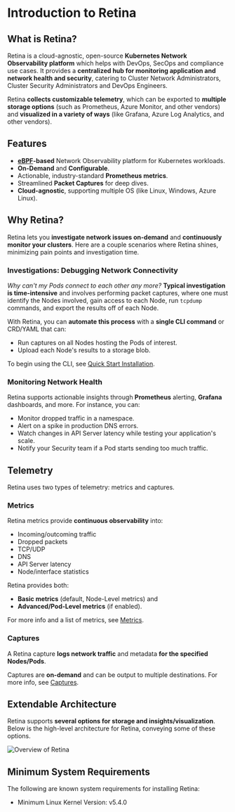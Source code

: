 # Introduction to Retina

## What is Retina?

Retina is a cloud-agnostic, open-source **Kubernetes Network Observability platform** which helps with DevOps, SecOps and compliance use cases.
It provides a **centralized hub for monitoring application and network health and security**, catering to Cluster Network Administrators, Cluster Security Administrators and DevOps Engineers.

Retina **collects customizable telemetry**, which can be exported to **multiple storage options** (such as Prometheus, Azure Monitor, and other vendors) and **visualized in a variety of ways** (like Grafana, Azure Log Analytics, and other vendors).

## Features

- **[eBPF](https://ebpf.io/what-is-ebpf#what-is-ebpf)-based** Network Observability platform for Kubernetes workloads.
- **On-Demand** and **Configurable**.
- Actionable, industry-standard **Prometheus metrics**.
- Streamlined **Packet Captures** for deep dives.
- **Cloud-agnostic**, supporting multiple OS (like Linux, Windows, Azure Linux).

## Why Retina?

Retina lets you **investigate network issues on-demand** and **continuously monitor your clusters**. Here are a couple scenarios where Retina shines, minimizing pain points and investigation time.

### Investigations: Debugging Network Connectivity

*Why can't my Pods connect to each other any more?* **Typical investigation is time-intensive** and involves performing packet captures, where one must identify the Nodes involved, gain access to each Node, run `tcpdump` commands, and export the results off of each Node.

With Retina, you can **automate this process** with a **single CLI command** or CRD/YAML that can:

- Run captures on all Nodes hosting the Pods of interest.
- Upload each Node's results to a storage blob.

To begin using the CLI, see [Quick Start Installation](./02-Installation/02-CLI.md).

### Monitoring Network Health

Retina supports actionable insights through **Prometheus** alerting, **Grafana** dashboards, and more. For instance, you can:

- Monitor dropped traffic in a namespace.
- Alert on a spike in production DNS errors.
- Watch changes in API Server latency while testing your application's scale.
- Notify your Security team if a Pod starts sending too much traffic.

## Telemetry

Retina uses two types of telemetry: metrics and captures.

### Metrics

Retina metrics provide **continuous observability** into:

- Incoming/outcoming traffic
- Dropped packets
- TCP/UDP
- DNS
- API Server latency
- Node/interface statistics

Retina provides both:

- **Basic metrics** (default, Node-Level metrics) and
- **Advanced/Pod-Level metrics** (if enabled).

For more info and a list of metrics, see [Metrics](03-Metrics/modes.md).

### Captures

A Retina capture **logs network traffic** and metadata **for the specified Nodes/Pods**.

Captures are **on-demand** and can be output to multiple destinations. For more info, see [Captures](04-Captures/readme.md).

## Extendable Architecture

Retina supports **several options for storage and insights/visualization**. Below is the high-level architecture for Retina, conveying some of these options.

![Overview of Retina](retina-components.png "Overview of Retina")

## Minimum System Requirements

The following are known system requirements for installing Retina:

- Minimum Linux Kernel Version: v5.4.0
